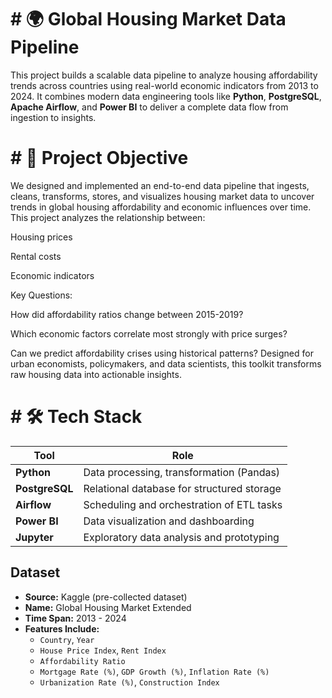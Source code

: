 # # 🌍 Global Housing Market Data Pipeline

This project builds a scalable data pipeline to analyze housing affordability trends across countries using real-world economic indicators from 2013 to 2024. It combines modern data engineering tools like **Python**, **PostgreSQL**, **Apache Airflow**, and **Power BI** to deliver a complete data flow from ingestion to insights.

# # 🎯 Project Objective

We designed and implemented an end-to-end data pipeline that ingests, cleans, transforms, stores, and visualizes housing market data to uncover trends in global housing affordability and economic influences over time.
This project analyzes the relationship between:

Housing prices

Rental costs 

Economic indicators 

Key Questions:

How did affordability ratios change between 2015-2019?

Which economic factors correlate most strongly with price surges?

Can we predict affordability crises using historical patterns?
Designed for urban economists, policymakers, and data scientists, this toolkit transforms raw housing data into actionable insights.


# # 🛠️ Tech Stack

| Tool           | Role                                        |
|----------------|---------------------------------------------|
| **Python**     | Data processing, transformation (Pandas)    |
| **PostgreSQL** | Relational database for structured storage  |
| **Airflow**    | Scheduling and orchestration of ETL tasks   |
| **Power BI**   | Data visualization and dashboarding         |
| **Jupyter**    | Exploratory data analysis and prototyping   |

## Dataset

- **Source:** Kaggle (pre-collected dataset)
- **Name:** Global Housing Market Extended
- **Time Span:** 2013 - 2024
- **Features Include:**  
  - `Country`, `Year`  
  - `House Price Index`, `Rent Index`  
  - `Affordability Ratio`  
  - `Mortgage Rate (%)`, `GDP Growth (%)`, `Inflation Rate (%)`  
  - `Urbanization Rate (%)`, `Construction Index`
